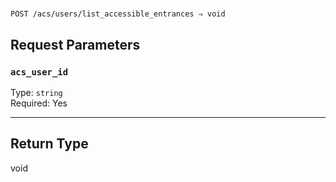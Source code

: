 # 

```
POST /acs/users/list_accessible_entrances ⇒ void
```



## Request Parameters

### `acs_user_id`

Type: `string`\
Required: Yes



---

## Return Type

void
